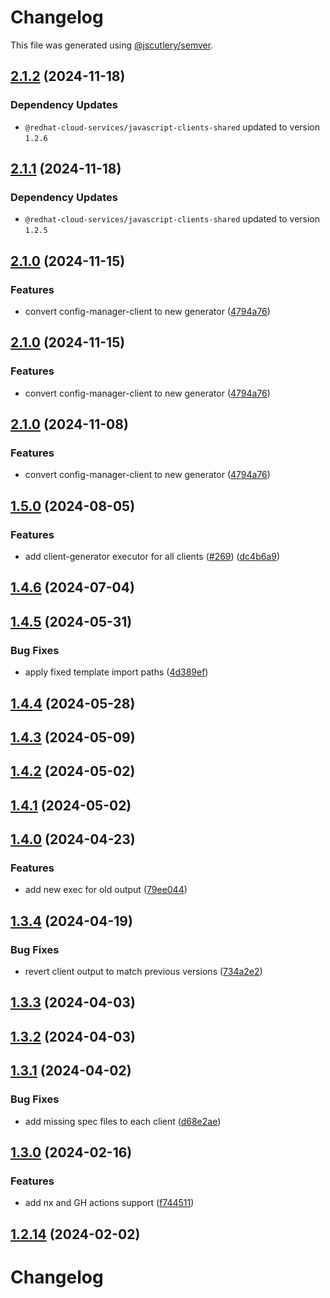 # Changelog

This file was generated using [@jscutlery/semver](https://github.com/jscutlery/semver).

## [2.1.2](https://github.com/RedHatInsights/javascript-clients/compare/@redhat-cloud-services/config-manager-client-2.1.1...@redhat-cloud-services/config-manager-client-2.1.2) (2024-11-18)

### Dependency Updates

* `@redhat-cloud-services/javascript-clients-shared` updated to version `1.2.6`
## [2.1.1](https://github.com/RedHatInsights/javascript-clients/compare/@redhat-cloud-services/config-manager-client-2.1.0...@redhat-cloud-services/config-manager-client-2.1.1) (2024-11-18)

### Dependency Updates

* `@redhat-cloud-services/javascript-clients-shared` updated to version `1.2.5`
## [2.1.0](https://github.com/RedHatInsights/javascript-clients/compare/@redhat-cloud-services/config-manager-client-2.0.0...@redhat-cloud-services/config-manager-client-2.1.0) (2024-11-15)


### Features

* convert config-manager-client to new generator ([4794a76](https://github.com/RedHatInsights/javascript-clients/commit/4794a768fd0e46f1b2cc99d7d896d3f8d6774b39))

## [2.1.0](https://github.com/RedHatInsights/javascript-clients/compare/@redhat-cloud-services/config-manager-client-2.0.0...@redhat-cloud-services/config-manager-client-2.1.0) (2024-11-15)


### Features

* convert config-manager-client to new generator ([4794a76](https://github.com/RedHatInsights/javascript-clients/commit/4794a768fd0e46f1b2cc99d7d896d3f8d6774b39))

## [2.1.0](https://github.com/RedHatInsights/javascript-clients/compare/@redhat-cloud-services/config-manager-client-2.0.0...@redhat-cloud-services/config-manager-client-2.1.0) (2024-11-08)


### Features

* convert config-manager-client to new generator ([4794a76](https://github.com/RedHatInsights/javascript-clients/commit/4794a768fd0e46f1b2cc99d7d896d3f8d6774b39))

## [1.5.0](https://github.com/RedHatInsights/javascript-clients/compare/@redhat-cloud-services/config-manager-client-1.4.6...@redhat-cloud-services/config-manager-client-1.5.0) (2024-08-05)


### Features

* add client-generator executor for all clients ([#269](https://github.com/RedHatInsights/javascript-clients/issues/269)) ([dc4b6a9](https://github.com/RedHatInsights/javascript-clients/commit/dc4b6a91dd47e5407812157f0b8efde22eb22ef1))

## [1.4.6](https://github.com/RedHatInsights/javascript-clients/compare/@redhat-cloud-services/config-manager-client-1.4.5...@redhat-cloud-services/config-manager-client-1.4.6) (2024-07-04)

## [1.4.5](https://github.com/RedHatInsights/javascript-clients/compare/@redhat-cloud-services/config-manager-client-1.4.4...@redhat-cloud-services/config-manager-client-1.4.5) (2024-05-31)


### Bug Fixes

* apply fixed template import paths ([4d389ef](https://github.com/RedHatInsights/javascript-clients/commit/4d389ef15abf07a4ac24e6ff6656e39cb9789889))

## [1.4.4](https://github.com/RedHatInsights/javascript-clients/compare/@redhat-cloud-services/config-manager-client-1.4.3...@redhat-cloud-services/config-manager-client-1.4.4) (2024-05-28)

## [1.4.3](https://github.com/RedHatInsights/javascript-clients/compare/@redhat-cloud-services/config-manager-client-1.4.2...@redhat-cloud-services/config-manager-client-1.4.3) (2024-05-09)

## [1.4.2](https://github.com/RedHatInsights/javascript-clients/compare/@redhat-cloud-services/config-manager-client-1.4.1...@redhat-cloud-services/config-manager-client-1.4.2) (2024-05-02)

## [1.4.1](https://github.com/RedHatInsights/javascript-clients/compare/@redhat-cloud-services/config-manager-client-1.4.0...@redhat-cloud-services/config-manager-client-1.4.1) (2024-05-02)

## [1.4.0](https://github.com/RedHatInsights/javascript-clients/compare/@redhat-cloud-services/config-manager-client-1.3.4...@redhat-cloud-services/config-manager-client-1.4.0) (2024-04-23)


### Features

* add new exec for old output ([79ee044](https://github.com/RedHatInsights/javascript-clients/commit/79ee044c77d216c71a5040405017a0a1d422cf90))

## [1.3.4](https://github.com/RedHatInsights/javascript-clients/compare/@redhat-cloud-services/config-manager-client-1.3.3...@redhat-cloud-services/config-manager-client-1.3.4) (2024-04-19)


### Bug Fixes

* revert client output to match previous versions ([734a2e2](https://github.com/RedHatInsights/javascript-clients/commit/734a2e22d1464892ca1fb3114b366435c90d1110))

## [1.3.3](https://github.com/RedHatInsights/javascript-clients/compare/@redhat-cloud-services/config-manager-client-1.3.2...@redhat-cloud-services/config-manager-client-1.3.3) (2024-04-03)

## [1.3.2](https://github.com/Hyperkid123/javascript-clients/compare/@redhat-cloud-services/config-manager-client-1.3.1...@redhat-cloud-services/config-manager-client-1.3.2) (2024-04-03)

## [1.3.1](https://github.com/RedHatInsights/javascript-clients/compare/@redhat-cloud-services/config-manager-client-1.3.0...@redhat-cloud-services/config-manager-client-1.3.1) (2024-04-02)


### Bug Fixes

* add missing spec files to each client ([d68e2ae](https://github.com/RedHatInsights/javascript-clients/commit/d68e2ae5d7d21f03cb60181c19ea12f18e9989b6))

## [1.3.0](https://github.com/RedHatInsights/javascript-clients/compare/@redhat-cloud-services/config-manager-client-1.2.13...@redhat-cloud-services/config-manager-client-1.3.0) (2024-02-16)


### Features

* add nx and GH actions support ([f744511](https://github.com/RedHatInsights/javascript-clients/commit/f744511308bf530dd53724792939e133c8d7cf22))

## [1.2.14](https://github.com/RedHatInsights/javascript-clients/compare/@redhat-cloud-services/config-manager-client-1.2.13...@redhat-cloud-services/config-manager-client-1.2.14) (2024-02-02)

# Changelog